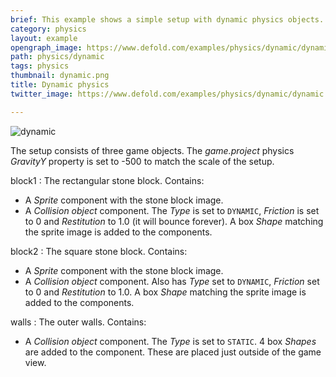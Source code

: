 ```yaml
---
brief: This example shows a simple setup with dynamic physics objects.
category: physics
layout: example
opengraph_image: https://www.defold.com/examples/physics/dynamic/dynamic.png
path: physics/dynamic
tags: physics
thumbnail: dynamic.png
title: Dynamic physics
twitter_image: https://www.defold.com/examples/physics/dynamic/dynamic.png

---
```


![dynamic](dynamic.png)

The setup consists of three game objects. The *game.project* physics *GravityY* property is set to -500 to match the scale of the setup.

block1
: The rectangular stone block. Contains:
  - A *Sprite* component with the stone block image.
  - A *Collision object* component. The *Type* is set to `DYNAMIC`, *Friction* is set to 0 and *Restitution* to 1.0 (it will bounce forever). A box *Shape* matching the sprite image is added to the components.

block2
: The square stone block. Contains:
  - A *Sprite* component with the stone block image.
  - A *Collision object* component. Also has *Type* set to `DYNAMIC`, *Friction* set to 0 and *Restitution* to 1.0. A box *Shape* matching the sprite image is added to the components.

walls
: The outer walls. Contains:
  - A *Collision object* component. The *Type* is set to `STATIC`. 4 box *Shapes* are added to the component. These are placed just outside of the game view.